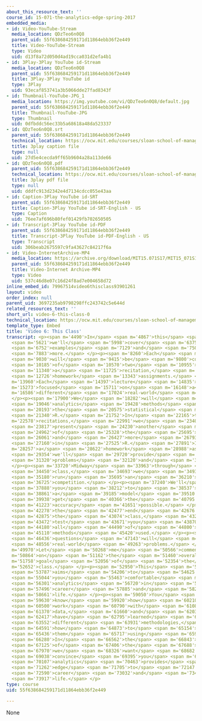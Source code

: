 ```yaml
---
about_this_resource_text: ''
course_id: 15-071-the-analytics-edge-spring-2017
embedded_media:
- id: Video-YouTube-Stream
  media_location: QDzTeo6n0Q8
  parent_uid: 55f638684259171d11864ebb36f2e449
  title: Video-YouTube-Stream
  type: Video
  uid: d13f8a72d050d4ad19cca031d2efa4b1
- id: 3Play-3Play YouTube id-Stream
  media_location: QDzTeo6n0Q8
  parent_uid: 55f638684259171d11864ebb36f2e449
  title: 3Play-3Play YouTube id
  type: 3Play
  uid: 93ecaf853741a3b5066dde27fad8343f
- id: Thumbnail-YouTube-JPG_1
  media_location: https://img.youtube.com/vi/QDzTeo6n0Q8/default.jpg
  parent_uid: 55f638684259171d11864ebb36f2e449
  title: Thumbnail-YouTube-JPG
  type: Thumbnail
  uid: 0dfbddc56ec33b5a68618a48da523337
- id: QDzTeo6n0Q8.srt
  parent_uid: 55f638684259171d11864ebb36f2e449
  technical_location: https://ocw.mit.edu/courses/sloan-school-of-management/15-071-the-analytics-edge-spring-2017/an-introduction-to-analytics/the-analytics-edge-intelligence-happiness-and-health-lecture-sequence/video-6-this-class/video-6-this-class-0/QDzTeo6n0Q8.srt
  title: 3play caption file
  type: null
  uid: 27d5e4cecda9ff65b9604a28a113de66
- id: QDzTeo6n0Q8.pdf
  parent_uid: 55f638684259171d11864ebb36f2e449
  technical_location: https://ocw.mit.edu/courses/sloan-school-of-management/15-071-the-analytics-edge-spring-2017/an-introduction-to-analytics/the-analytics-edge-intelligence-happiness-and-health-lecture-sequence/video-6-this-class/video-6-this-class-0/QDzTeo6n0Q8.pdf
  title: 3play pdf file
  type: null
  uid: dddfc913d2342e4d7134cdcc055e43aa
- id: Caption-3Play YouTube id-SRT
  parent_uid: 55f638684259171d11864ebb36f2e449
  title: Caption-3Play YouTube id-SRT-English - US
  type: Caption
  uid: 76ee7af696b80fef01429fb702650505
- id: Transcript-3Play YouTube id-PDF
  parent_uid: 55f638684259171d11864ebb36f2e449
  title: Transcript-3Play YouTube id-PDF-English - US
  type: Transcript
  uid: 306beab2675597c9fa43627c84217f6a
- id: Video-InternetArchive-MP4
  media_location: https://archive.org/download/MIT15.071S17/MIT15_071S17_Session_1.2.06_300k.mp4
  parent_uid: 55f638684259171d11864ebb36f2e449
  title: Video-Internet Archive-MP4
  type: Video
  uid: 537c46d8e07c16d24f8ad7e004658d72
inline_embed_id: 79967514video6thisclass93901261
layout: video
order_index: null
parent_uid: 3697235ab9798298ffc243742c5e644d
related_resources_text: ''
short_url: video-6-this-class-0
technical_location: https://ocw.mit.edu/courses/sloan-school-of-management/15-071-the-analytics-edge-spring-2017/an-introduction-to-analytics/the-analytics-edge-intelligence-happiness-and-health-lecture-sequence/video-6-this-class/video-6-this-class-0
template_type: Embed
title: 'Video 6: This Class'
transcript: <p><span m='4490'>In</span> <span m='4867'>this</span> <span m='5244'>class,</span>
  <span m='5621'>we'll</span> <span m='5998'>cover</span> <span m='6375'>these</span>
  <span m='6752'>examples</span> <span m='7129'>and</span> <span m='7506'>many</span>
  <span m='7883'>more.</span> </p><p><span m='8260'>Each</span> <span m='8645'>week</span>
  <span m='9030'>will</span> <span m='9415'>be</span> <span m='9800'>composed</span>
  <span m='10185'>of</span> <span m='10570'>two</span> <span m='10955'>lectures,</span>
  <span m='11340'>a</span> <span m='11725'>recitation,</span> <span m='12110'>and</span>
  <span m='12726'>homework</span> <span m='13343'>assignments.</span> </p><p><span
  m='13960'>Each</span> <span m='14397'>lecture</span> <span m='14835'>is</span> <span
  m='15273'>focused</span> <span m='15711'>on</span> <span m='16148'>a</span> <span
  m='16586'>different</span> <span m='17024'>real-world</span> <span m='17462'>example.</span>
  </p><p><span m='17900'>We</span> <span m='18282'>will</span> <span m='18664'>teach</span>
  <span m='19046'>analytics</span> <span m='19428'>methods</span> <span m='19811'>in</span>
  <span m='20193'>the</span> <span m='20575'>statistical</span> <span m='20957'>software</span>
  <span m='21340'>R.</span> <span m='21752'>In</span> <span m='22165'>the</span> <span
  m='22578'>recitations,</span> <span m='22991'>we</span> <span m='23404'>will</span>
  <span m='23817'>present</span> <span m='24230'>another</span> <span m='24596'>example</span>
  <span m='24962'>of</span> <span m='25328'>the</span> <span m='25695'>methodology</span>
  <span m='26061'>and</span> <span m='26427'>more</span> <span m='26793'>practice</span>
  <span m='27160'>in</span> <span m='27525'>R.</span> <span m='27891'>In</span> <span
  m='28257'>a</span> <span m='28622'>homework</span> <span m='28988'>assignment,</span>
  <span m='29354'>we'll</span> <span m='29720'>provide</span> <span m='30520'>additional</span>
  <span m='31320'>problems</span> <span m='32120'>and</span> <span m='32920'>datasets.</span>
  </p><p><span m='33720'>Midway</span> <span m='33963'>through</span> <span m='34206'>the</span>
  <span m='34450'>class,</span> <span m='34693'>we</span> <span m='34936'>will</span>
  <span m='35180'>run</span> <span m='35695'>an</span> <span m='36210'>analytics</span>
  <span m='36725'>competition.</span> </p><p><span m='37240'>We'll</span> <span m='37564'>challenge</span>
  <span m='37888'>you</span> <span m='38212'>to</span> <span m='38537'>build</span>
  <span m='38861'>a</span> <span m='39185'>model</span> <span m='39510'>and</span>
  <span m='39938'>get</span> <span m='40366'>the</span> <span m='40795'>best</span>
  <span m='41223'>accuracy</span> <span m='41651'>possible.</span> </p><p><span m='42080'>At</span>
  <span m='42278'>the</span> <span m='42477'>end</span> <span m='42676'>of</span>
  <span m='42875'>the</span> <span m='43074'>class,</span> <span m='43273'>we'll</span>
  <span m='43472'>test</span> <span m='43671'>you</span> <span m='43870'>on</span>
  <span m='44180'>all</span> <span m='44490'>of</span> <span m='44800'>the</span>
  <span m='45110'>methods</span> <span m='45420'>used.</span> </p><p><span m='45730'>The</span>
  <span m='46436'>questions</span> <span m='47143'>will</span> <span m='47850'>be</span>
  <span m='48556'>real-world</span> <span m='49263'>problems.</span> </p><p><span
  m='49970'>Let</span> <span m='50268'>me</span> <span m='50566'>comment</span> <span
  m='50864'>on</span> <span m='51162'>the</span> <span m='51460'>overall</span> <span
  m='51758'>goal</span> <span m='52056'>of</span> <span m='52354'>the</span> <span
  m='52652'>class.</span> </p><p><span m='52950'>This</span> <span m='53368'>class</span>
  <span m='53787'>aims</span> <span m='54206'>to</span> <span m='54625'>make</span>
  <span m='55044'>you</span> <span m='55463'>comfortable</span> <span m='55882'>using</span>
  <span m='56301'>analytics</span> <span m='56720'>in</span> <span m='57108'>your</span>
  <span m='57496'>career</span> <span m='57885'>and</span> <span m='58273'>your</span>
  <span m='58661'>life.</span> </p><p><span m='59050'>You</span> <span m='59340'>will</span>
  <span m='59630'>know</span> <span m='59920'>how</span> <span m='60210'>to</span>
  <span m='60500'>work</span> <span m='60790'>with</span> <span m='61080'>real</span>
  <span m='61370'>data,</span> <span m='61660'>and</span> <span m='62038'>will</span>
  <span m='62417'>have</span> <span m='62795'>learned</span> <span m='63174'>many</span>
  <span m='63552'>different</span> <span m='63931'>methodologies,</span> <span m='64310'>and</span>
  <span m='64591'>how</span> <span m='64873'>to</span> <span m='65154'>use</span>
  <span m='65436'>them</span> <span m='65717'>using</span> <span m='65999'>R.</span>
  <span m='66280'>In</span> <span m='66562'>the</span> <span m='66843'>end</span>
  <span m='67125'>of</span> <span m='67406'>the</span> <span m='67688'>day,</span>
  <span m='67970'>we</span> <span m='68326'>want</span> <span m='68682'>to</span>
  <span m='69038'>convince</span> <span m='69395'>you</span> <span m='69751'>that</span>
  <span m='70107'>analytics</span> <span m='70463'>provides</span> <span m='70820'>an</span>
  <span m='71262'>edge</span> <span m='71705'>to</span> <span m='72147'>your</span>
  <span m='72590'>career</span> <span m='73032'>and</span> <span m='73475'>your</span>
  <span m='73917'>life.</span> </p>
type: course
uid: 55f638684259171d11864ebb36f2e449

---
```

None